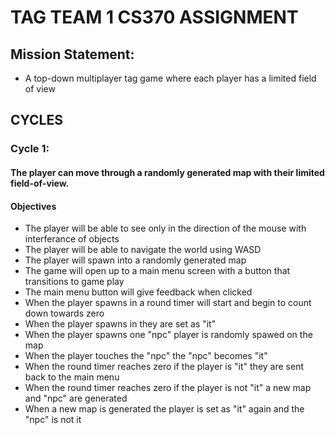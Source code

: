 # **TAG TEAM 1 CS370 ASSIGNMENT**

## Mission Statement: 
- A top-down multiplayer tag game where each player has a limited field of view

## CYCLES
### Cycle 1: 

#### The player can move through a randomly generated map with their limited field-of-view.

#### Objectives
- The player will be able to see only in the direction of the mouse with interferance of objects
- The player will be able to navigate the world using WASD 
- The player will spawn into a randomly generated map
- The game will open up to a main menu screen with a button that transitions to game play 
- The main menu button will give feedback when clicked
- When the player spawns in a round timer will start and begin to count down towards zero
- When the player spawns in they are set as "it" 
- When the player spawns one "npc" player is randomly spawed on the map
- When the player touches the "npc" the "npc" becomes "it"
- When the round timer reaches zero if the player is "it" they are sent back to the main menu
- When the round timer reaches zero if the player is not "it" a new map and "npc" are generated
- When a new map is generated the player is set as "it" again and the "npc" is not it 

